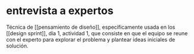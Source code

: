 # entrevista a expertos
Técnica de [[pensamiento de diseño]], específicamente usada en los [[design sprint]], día 1, actividad 1, que consiste en que el equipo se reune con el experto para explorar el problema y plantear ideas iniciales de solución.
